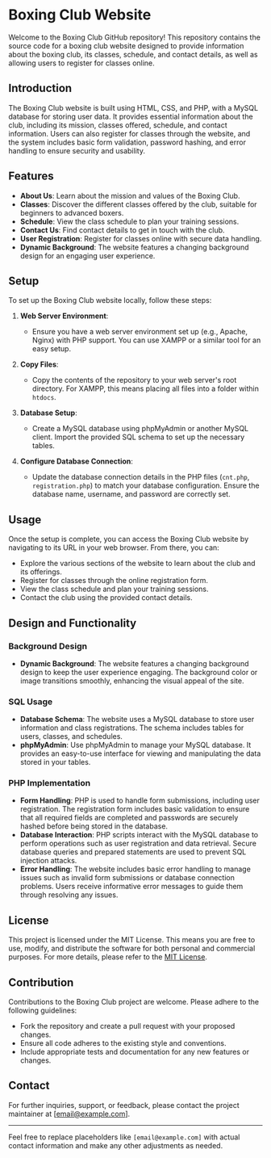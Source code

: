 # Boxing Club Website

Welcome to the Boxing Club GitHub repository! This repository contains the source code for a boxing club website designed to provide information about the boxing club, its classes, schedule, and contact details, as well as allowing users to register for classes online.

## Introduction

The Boxing Club website is built using HTML, CSS, and PHP, with a MySQL database for storing user data. It provides essential information about the club, including its mission, classes offered, schedule, and contact information. Users can also register for classes through the website, and the system includes basic form validation, password hashing, and error handling to ensure security and usability.

## Features

- **About Us**: Learn about the mission and values of the Boxing Club.
- **Classes**: Discover the different classes offered by the club, suitable for beginners to advanced boxers.
- **Schedule**: View the class schedule to plan your training sessions.
- **Contact Us**: Find contact details to get in touch with the club.
- **User Registration**: Register for classes online with secure data handling.
- **Dynamic Background**: The website features a changing background design for an engaging user experience.

## Setup

To set up the Boxing Club website locally, follow these steps:

1. **Web Server Environment**:
   - Ensure you have a web server environment set up (e.g., Apache, Nginx) with PHP support. You can use XAMPP or a similar tool for an easy setup.

2. **Copy Files**:
   - Copy the contents of the repository to your web server's root directory. For XAMPP, this means placing all files into a folder within `htdocs`.

3. **Database Setup**:
   - Create a MySQL database using phpMyAdmin or another MySQL client. Import the provided SQL schema to set up the necessary tables.

4. **Configure Database Connection**:
   - Update the database connection details in the PHP files (`cnt.php`, `registration.php`) to match your database configuration. Ensure the database name, username, and password are correctly set.

## Usage

Once the setup is complete, you can access the Boxing Club website by navigating to its URL in your web browser. From there, you can:

- Explore the various sections of the website to learn about the club and its offerings.
- Register for classes through the online registration form.
- View the class schedule and plan your training sessions.
- Contact the club using the provided contact details.

## Design and Functionality

### Background Design

- **Dynamic Background**: The website features a changing background design to keep the user experience engaging. The background color or image transitions smoothly, enhancing the visual appeal of the site.

### SQL Usage

- **Database Schema**: The website uses a MySQL database to store user information and class registrations. The schema includes tables for users, classes, and schedules.
- **phpMyAdmin**: Use phpMyAdmin to manage your MySQL database. It provides an easy-to-use interface for viewing and manipulating the data stored in your tables.

### PHP Implementation

- **Form Handling**: PHP is used to handle form submissions, including user registration. The registration form includes basic validation to ensure that all required fields are completed and passwords are securely hashed before being stored in the database.
- **Database Interaction**: PHP scripts interact with the MySQL database to perform operations such as user registration and data retrieval. Secure database queries and prepared statements are used to prevent SQL injection attacks.
- **Error Handling**: The website includes basic error handling to manage issues such as invalid form submissions or database connection problems. Users receive informative error messages to guide them through resolving any issues.

## License

This project is licensed under the MIT License. This means you are free to use, modify, and distribute the software for both personal and commercial purposes. For more details, please refer to the [MIT License](https://opensource.org/licenses/MIT).

## Contribution

Contributions to the Boxing Club project are welcome. Please adhere to the following guidelines:

- Fork the repository and create a pull request with your proposed changes.
- Ensure all code adheres to the existing style and conventions.
- Include appropriate tests and documentation for any new features or changes.

## Contact

For further inquiries, support, or feedback, please contact the project maintainer at [email@example.com].

---

Feel free to replace placeholders like `[email@example.com]` with actual contact information and make any other adjustments as needed.
